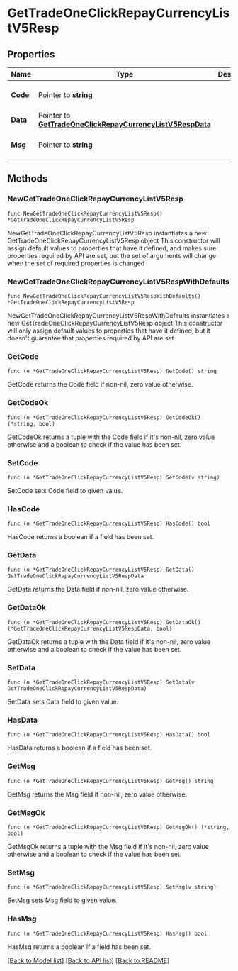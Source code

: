 # GetTradeOneClickRepayCurrencyListV5Resp

## Properties

Name | Type | Description | Notes
------------ | ------------- | ------------- | -------------
**Code** | Pointer to **string** |  | [optional] [default to ""]
**Data** | Pointer to [**GetTradeOneClickRepayCurrencyListV5RespData**](GetTradeOneClickRepayCurrencyListV5RespData.md) |  | [optional] 
**Msg** | Pointer to **string** |  | [optional] [default to ""]

## Methods

### NewGetTradeOneClickRepayCurrencyListV5Resp

`func NewGetTradeOneClickRepayCurrencyListV5Resp() *GetTradeOneClickRepayCurrencyListV5Resp`

NewGetTradeOneClickRepayCurrencyListV5Resp instantiates a new GetTradeOneClickRepayCurrencyListV5Resp object
This constructor will assign default values to properties that have it defined,
and makes sure properties required by API are set, but the set of arguments
will change when the set of required properties is changed

### NewGetTradeOneClickRepayCurrencyListV5RespWithDefaults

`func NewGetTradeOneClickRepayCurrencyListV5RespWithDefaults() *GetTradeOneClickRepayCurrencyListV5Resp`

NewGetTradeOneClickRepayCurrencyListV5RespWithDefaults instantiates a new GetTradeOneClickRepayCurrencyListV5Resp object
This constructor will only assign default values to properties that have it defined,
but it doesn't guarantee that properties required by API are set

### GetCode

`func (o *GetTradeOneClickRepayCurrencyListV5Resp) GetCode() string`

GetCode returns the Code field if non-nil, zero value otherwise.

### GetCodeOk

`func (o *GetTradeOneClickRepayCurrencyListV5Resp) GetCodeOk() (*string, bool)`

GetCodeOk returns a tuple with the Code field if it's non-nil, zero value otherwise
and a boolean to check if the value has been set.

### SetCode

`func (o *GetTradeOneClickRepayCurrencyListV5Resp) SetCode(v string)`

SetCode sets Code field to given value.

### HasCode

`func (o *GetTradeOneClickRepayCurrencyListV5Resp) HasCode() bool`

HasCode returns a boolean if a field has been set.

### GetData

`func (o *GetTradeOneClickRepayCurrencyListV5Resp) GetData() GetTradeOneClickRepayCurrencyListV5RespData`

GetData returns the Data field if non-nil, zero value otherwise.

### GetDataOk

`func (o *GetTradeOneClickRepayCurrencyListV5Resp) GetDataOk() (*GetTradeOneClickRepayCurrencyListV5RespData, bool)`

GetDataOk returns a tuple with the Data field if it's non-nil, zero value otherwise
and a boolean to check if the value has been set.

### SetData

`func (o *GetTradeOneClickRepayCurrencyListV5Resp) SetData(v GetTradeOneClickRepayCurrencyListV5RespData)`

SetData sets Data field to given value.

### HasData

`func (o *GetTradeOneClickRepayCurrencyListV5Resp) HasData() bool`

HasData returns a boolean if a field has been set.

### GetMsg

`func (o *GetTradeOneClickRepayCurrencyListV5Resp) GetMsg() string`

GetMsg returns the Msg field if non-nil, zero value otherwise.

### GetMsgOk

`func (o *GetTradeOneClickRepayCurrencyListV5Resp) GetMsgOk() (*string, bool)`

GetMsgOk returns a tuple with the Msg field if it's non-nil, zero value otherwise
and a boolean to check if the value has been set.

### SetMsg

`func (o *GetTradeOneClickRepayCurrencyListV5Resp) SetMsg(v string)`

SetMsg sets Msg field to given value.

### HasMsg

`func (o *GetTradeOneClickRepayCurrencyListV5Resp) HasMsg() bool`

HasMsg returns a boolean if a field has been set.


[[Back to Model list]](../README.md#documentation-for-models) [[Back to API list]](../README.md#documentation-for-api-endpoints) [[Back to README]](../README.md)


